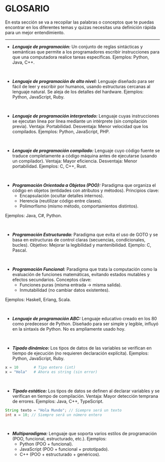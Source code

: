 # GLOSARIO
En esta sección se va a recopilar las palabras o conceptos que te puedas encontrar en los diferentes temas y quizas necesitas una definición rápida para un mejor entendimiento.

---

- ***Lenguaje de programación:*** Un conjunto de reglas sintácticas y semánticas que permite a los programadores escribir instrucciones para que una computadora realice tareas específicas. Ejemplos: Python, Java, C++.

<br>

- ***Lenguaje de programación de alto nivel:*** Lenguaje diseñado para ser fácil de leer y escribir por humanos, usando estructuras cercanas al lenguaje natural. Se aleja de los detalles del hardware. Ejemplos: Python, JavaScript, Ruby.
  
<br>

- ***Lenguaje de programación interpretado:*** Lenguaje cuyas instrucciones se ejecutan línea por línea mediante un intérprete (sin compilación previa). Ventaja: Portabilidad. Desventaja: Menor velocidad que los compilados. Ejemplos: Python, JavaScript, PHP.
  
<br>

- ***Lenguaje de programación compilado:*** Lenguaje cuyo código fuente se traduce completamente a código máquina antes de ejecutarse (usando un compilador). Ventaja: Mayor eficiencia. Desventaja: Menor portabilidad. Ejemplos: C, C++, Rust.
  
<br>

- ***Programación Orientada a Objetos (POO):*** Paradigma que organiza el código en objetos (entidades con atributos y métodos). Principios clave:
  - Encapsulación (ocultar detalles internos).
  - Herencia (reutilizar código entre clases).
  - Polimorfismo (mismo método, comportamientos distintos).

Ejemplos: Java, C#, Python.

<br>

- ***Programación Estructurada:*** Paradigma que evita el uso de GOTO y se basa en estructuras de control claras (secuencias, condicionales, bucles). Objetivo: Mejorar la legibilidad y mantenibilidad. Ejemplo: C, Pascal.

<br>

- ***Programación Funcional:*** Paradigma que trata la computación como la evaluación de funciones matemáticas, evitando estados mutables y efectos secundarios. Conceptos clave:
  - Funciones puras (misma entrada → misma salida).
  - Inmutabilidad (no cambiar datos existentes).

Ejemplos: Haskell, Erlang, Scala.

<br>

- ***Lenguaje de programación ABC:*** Lenguaje educativo creado en los 80 como predecesor de Python. Diseñado para ser simple y legible, influyó en la sintaxis de Python. No es ampliamente usado hoy.

<br>

- ***Tipado dinámico:*** Los tipos de datos de las variables se verifican en tiempo de ejecución (no requieren declaración explícita). Ejemplos: Python, JavaScript, Ruby.
```PYTHON
x = 10       # Tipo entero (int)
x = "Hola"   # Ahora es string (sin error)
```

<br>

- ***Tipado estático:*** Los tipos de datos se definen al declarar variables y se verifican en tiempo de compilación. Ventaja: Mayor detección temprana de errores. Ejemplos: Java, C++, TypeScript.
```JAVA
String texto = "Hola Mundo"; // Siempre será un texto
int x = 10; // Siempre será un número entero
```
<br>

- ***Multiparadigma:*** Lenguaje que soporta varios estilos de programación (POO, funcional, estructurado, etc.). Ejemplos:
  - Python (POO + funcional).
  - JavaScript (POO + funcional + prototipado).
  - C++ (POO + estructurado + genéricos).
  
<br>

